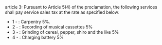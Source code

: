article 3: 
Pursuant to Article 5(4) of the proclamation, the following services shall pay service sales tax at the rate as specified below: 
<ul>
			<li>1 - : Carpentry 5%. <ul>
			</ul></li>			<li>2 - : Recording of musical cassettes 5%<ul>
			</ul></li>			<li>3 - : Grinding of cereal, pepper, shiro and the like 5%<ul>
			</ul></li>			<li>4 - : Charging battery 5%<ul>
			</ul></li></ul>